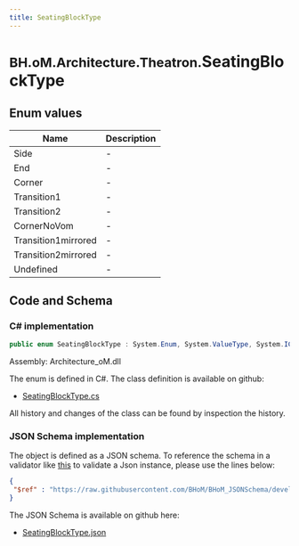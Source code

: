```yaml
---
title: SeatingBlockType
---
```


# <small>BH.oM.Architecture.Theatron.</small>**SeatingBlockType**



## Enum values

| Name            | Description                                                    |
|-----------------|----------------------------------------------------------------|
| Side |  -  |
| End |  -  |
| Corner |  -  |
| Transition1 |  -  |
| Transition2 |  -  |
| CornerNoVom |  -  |
| Transition1mirrored |  -  |
| Transition2mirrored |  -  |
| Undefined |  -  |


## Code and Schema

### C# implementation

``` C# title="C#"
public enum SeatingBlockType : System.Enum, System.ValueType, System.IComparable, System.ISpanFormattable, System.IFormattable, System.IConvertible
```

Assembly: Architecture_oM.dll

The enum is defined in C#. The class definition is available on github:

- [SeatingBlockType.cs](https://github.com/BHoM/BHoM/blob/develop/Architecture_oM/Theatron\Enums\SeatingBlockType.cs)

All history and changes of the class can be found by inspection the history.
### JSON Schema implementation

The object is defined as a JSON schema. To reference the schema in a validator like [this](https://www.jsonschemavalidator.net/) to validate a Json instance, please use the lines below:

``` json title="JSON Schema"
{
 "$ref" : "https://raw.githubusercontent.com/BHoM/BHoM_JSONSchema/develop/Architecture_oM/Theatron/SeatingBlockType.json"
}
```

The JSON Schema is available on github here:

- [SeatingBlockType.json](https://github.com/BHoM/BHoM_JSONSchema/blob/develop/Architecture_oM/Theatron/SeatingBlockType.json)
